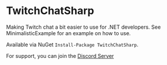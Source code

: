 # TwitchChatSharp

Making Twitch chat a bit easier to use for .NET developers. See MinimalisticExample for an example on how to use.

Available via NuGet `Install-Package TwitchChatSharp`.

For support, you can join the [Discord Server](https://discord.gg/8NXaEyV)
